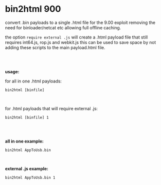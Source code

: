 # bin2html 900

convert .bin payloads to a single .html file for the 9.00 exploit removing the need for binloader/netcat etc allowing full offline caching.



the option ```require external .js``` will create a .html payload file that still requires int64.js, rop.js and webkit.js this can be used to save space by not adding these scripts to the main payload.html file.



<br><br>

<b>usage:</b>

for all in one .html payloads:

```
bin2html [binfile]
```

<br>

for .html payloads that will require external .js:

```
bin2html [binfile] 1
```

<br><br>

<b>all in one example:</b>

```
bin2html AppToUsb.bin
```

<br>

<b>external .js example:</b>

```
bin2html AppToUsb.bin 1
```